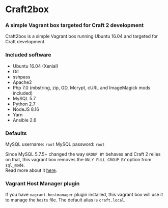 # Craft2box
### A simple Vagrant box targeted for Craft 2 development
Craft2box is a simple Vagrant box running Ubuntu 16.04 and targeted for Craft development.

### Included software

* Ubuntu 16.04 (Xenial)
* Git
* sshpass
* Apache2
* Php 7.0 (mbstring, zip, GD, Mcrypt, cURL and ImageMagick mods included)
* MySQL 5.7
* Python 2.7
* NodeJS 8.16
* Yarn
* Ansible 2.6

### Defaults
MySQL username: `root`
MySQL password: `root`

Since MySQL 5.7.5+ changed the way `GROUP BY` behaves and Craft 2 relies on that, this vagrant box removes the `ONLY_FULL_GROUP_BY` option from `sql_mode`.  
Read more about it [here](https://craftcms.stackexchange.com/questions/12084/getting-this-sql-error-group-by-incompatible-with-sql-mode-only-full-group-by/12106).

### Vagrant Host Manager plugin
If you have `vagrant-hostmanager` plugin installed, this vagrant box will use it to manage the `hosts` file. The default alias is `craft.local`.